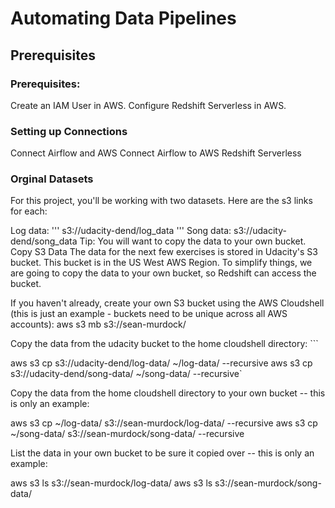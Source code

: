 # Automating Data Pipelines

## Prerequisites
### Prerequisites:

Create an IAM User in AWS.
Configure Redshift Serverless in AWS.

### Setting up Connections
Connect Airflow and AWS
Connect Airflow to AWS Redshift Serverless

### Orginal Datasets

For this project, you'll be working with two datasets. Here are the s3 links for each:

Log data: ''' s3://udacity-dend/log_data '''
Song data: s3://udacity-dend/song_data
Tip: You will want to copy the data to your own bucket.
Copy S3 Data
The data for the next few exercises is stored in Udacity's S3 bucket. This bucket is in the US West AWS Region. To simplify things, we are going to copy the data to your own bucket, so Redshift can access the bucket.


If you haven't already, create your own S3 bucket using the AWS Cloudshell (this is just an example - buckets need to be unique across all AWS accounts): aws s3 mb s3://sean-murdock/


Copy the data from the udacity bucket to the home cloudshell directory: ```

aws s3 cp s3://udacity-dend/log-data/ ~/log-data/ --recursive
aws s3 cp s3://udacity-dend/song-data/ ~/song-data/ --recursive`

Copy the data from the home cloudshell directory to your own bucket -- this is only an example:

aws s3 cp ~/log-data/ s3://sean-murdock/log-data/ --recursive
aws s3 cp ~/song-data/ s3://sean-murdock/song-data/ --recursive

List the data in your own bucket to be sure it copied over -- this is only an example:

aws s3 ls s3://sean-murdock/log-data/
aws s3 ls s3://sean-murdock/song-data/
